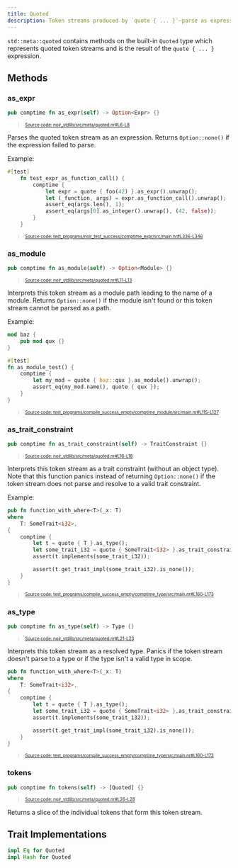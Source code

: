 ```yaml
---
title: Quoted
description: Token streams produced by `quote { ... }`—parse as expressions, modules, types, and inspect raw tokens.
---
```


`std::meta::quoted` contains methods on the built-in `Quoted` type which represents
quoted token streams and is the result of the `quote { ... }` expression.

## Methods

### as_expr

```rust title="as_expr" showLineNumbers 
pub comptime fn as_expr(self) -> Option<Expr> {}
```
> <sup><sub><a href="https://github.com/noir-lang/noir/blob/master/noir_stdlib/src/meta/quoted.nr#L6-L8" target="_blank" rel="noopener noreferrer">Source code: noir_stdlib/src/meta/quoted.nr#L6-L8</a></sub></sup>


Parses the quoted token stream as an expression. Returns `Option::none()` if
the expression failed to parse.

Example:

```rust title="as_expr_example" showLineNumbers 
#[test]
    fn test_expr_as_function_call() {
        comptime {
            let expr = quote { foo(42) }.as_expr().unwrap();
            let (_function, args) = expr.as_function_call().unwrap();
            assert_eq(args.len(), 1);
            assert_eq(args[0].as_integer().unwrap(), (42, false));
        }
    }
```
> <sup><sub><a href="https://github.com/noir-lang/noir/blob/master/test_programs/noir_test_success/comptime_expr/src/main.nr#L336-L346" target="_blank" rel="noopener noreferrer">Source code: test_programs/noir_test_success/comptime_expr/src/main.nr#L336-L346</a></sub></sup>


### as_module

```rust title="as_module" showLineNumbers 
pub comptime fn as_module(self) -> Option<Module> {}
```
> <sup><sub><a href="https://github.com/noir-lang/noir/blob/master/noir_stdlib/src/meta/quoted.nr#L11-L13" target="_blank" rel="noopener noreferrer">Source code: noir_stdlib/src/meta/quoted.nr#L11-L13</a></sub></sup>


Interprets this token stream as a module path leading to the name of a module.
Returns `Option::none()` if the module isn't found or this token stream cannot be parsed as a path.

Example:

```rust title="as_module_example" showLineNumbers 
mod baz {
    pub mod qux {}
}

#[test]
fn as_module_test() {
    comptime {
        let my_mod = quote { baz::qux }.as_module().unwrap();
        assert_eq(my_mod.name(), quote { qux });
    }
}
```
> <sup><sub><a href="https://github.com/noir-lang/noir/blob/master/test_programs/compile_success_empty/comptime_module/src/main.nr#L115-L127" target="_blank" rel="noopener noreferrer">Source code: test_programs/compile_success_empty/comptime_module/src/main.nr#L115-L127</a></sub></sup>


### as_trait_constraint

```rust title="as_trait_constraint" showLineNumbers 
pub comptime fn as_trait_constraint(self) -> TraitConstraint {}
```
> <sup><sub><a href="https://github.com/noir-lang/noir/blob/master/noir_stdlib/src/meta/quoted.nr#L16-L18" target="_blank" rel="noopener noreferrer">Source code: noir_stdlib/src/meta/quoted.nr#L16-L18</a></sub></sup>


Interprets this token stream as a trait constraint (without an object type).
Note that this function panics instead of returning `Option::none()` if the token
stream does not parse and resolve to a valid trait constraint.

Example:

```rust title="implements_example" showLineNumbers 
pub fn function_with_where<T>(_x: T)
where
    T: SomeTrait<i32>,
{
    comptime {
        let t = quote { T }.as_type();
        let some_trait_i32 = quote { SomeTrait<i32> }.as_trait_constraint();
        assert(t.implements(some_trait_i32));

        assert(t.get_trait_impl(some_trait_i32).is_none());
    }
}
```
> <sup><sub><a href="https://github.com/noir-lang/noir/blob/master/test_programs/compile_success_empty/comptime_type/src/main.nr#L160-L173" target="_blank" rel="noopener noreferrer">Source code: test_programs/compile_success_empty/comptime_type/src/main.nr#L160-L173</a></sub></sup>


### as_type

```rust title="as_type" showLineNumbers 
pub comptime fn as_type(self) -> Type {}
```
> <sup><sub><a href="https://github.com/noir-lang/noir/blob/master/noir_stdlib/src/meta/quoted.nr#L21-L23" target="_blank" rel="noopener noreferrer">Source code: noir_stdlib/src/meta/quoted.nr#L21-L23</a></sub></sup>


Interprets this token stream as a resolved type. Panics if the token
stream doesn't parse to a type or if the type isn't a valid type in scope.

```rust title="implements_example" showLineNumbers 
pub fn function_with_where<T>(_x: T)
where
    T: SomeTrait<i32>,
{
    comptime {
        let t = quote { T }.as_type();
        let some_trait_i32 = quote { SomeTrait<i32> }.as_trait_constraint();
        assert(t.implements(some_trait_i32));

        assert(t.get_trait_impl(some_trait_i32).is_none());
    }
}
```
> <sup><sub><a href="https://github.com/noir-lang/noir/blob/master/test_programs/compile_success_empty/comptime_type/src/main.nr#L160-L173" target="_blank" rel="noopener noreferrer">Source code: test_programs/compile_success_empty/comptime_type/src/main.nr#L160-L173</a></sub></sup>


### tokens

```rust title="tokens" showLineNumbers 
pub comptime fn tokens(self) -> [Quoted] {}
```
> <sup><sub><a href="https://github.com/noir-lang/noir/blob/master/noir_stdlib/src/meta/quoted.nr#L26-L28" target="_blank" rel="noopener noreferrer">Source code: noir_stdlib/src/meta/quoted.nr#L26-L28</a></sub></sup>


Returns a slice of the individual tokens that form this token stream.

## Trait Implementations

```rust
impl Eq for Quoted
impl Hash for Quoted
```
